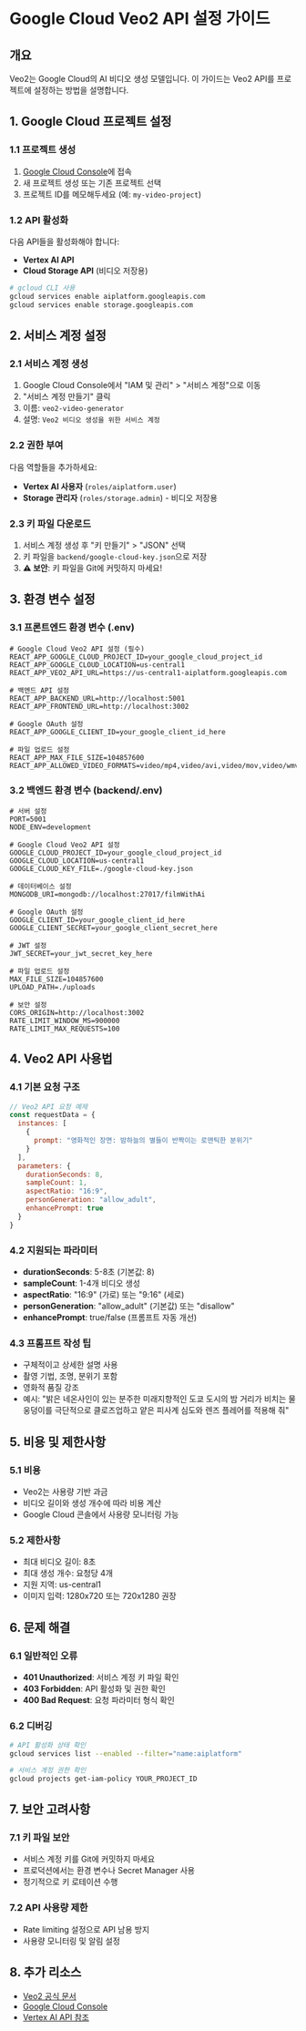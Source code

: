 # Google Cloud Veo2 API 설정 가이드

## 개요
Veo2는 Google Cloud의 AI 비디오 생성 모델입니다. 이 가이드는 Veo2 API를 프로젝트에 설정하는 방법을 설명합니다.

## 1. Google Cloud 프로젝트 설정

### 1.1 프로젝트 생성
1. [Google Cloud Console](https://console.cloud.google.com/)에 접속
2. 새 프로젝트 생성 또는 기존 프로젝트 선택
3. 프로젝트 ID를 메모해두세요 (예: `my-video-project`)

### 1.2 API 활성화
다음 API들을 활성화해야 합니다:
- **Vertex AI API**
- **Cloud Storage API** (비디오 저장용)

```bash
# gcloud CLI 사용
gcloud services enable aiplatform.googleapis.com
gcloud services enable storage.googleapis.com
```

## 2. 서비스 계정 설정

### 2.1 서비스 계정 생성
1. Google Cloud Console에서 "IAM 및 관리" > "서비스 계정"으로 이동
2. "서비스 계정 만들기" 클릭
3. 이름: `veo2-video-generator`
4. 설명: `Veo2 비디오 생성을 위한 서비스 계정`

### 2.2 권한 부여
다음 역할들을 추가하세요:
- **Vertex AI 사용자** (`roles/aiplatform.user`)
- **Storage 관리자** (`roles/storage.admin`) - 비디오 저장용

### 2.3 키 파일 다운로드
1. 서비스 계정 생성 후 "키 만들기" > "JSON" 선택
2. 키 파일을 `backend/google-cloud-key.json`으로 저장
3. **⚠️ 보안**: 키 파일을 Git에 커밋하지 마세요!

## 3. 환경 변수 설정

### 3.1 프론트엔드 환경 변수 (.env)
```env
# Google Cloud Veo2 API 설정 (필수)
REACT_APP_GOOGLE_CLOUD_PROJECT_ID=your_google_cloud_project_id
REACT_APP_GOOGLE_CLOUD_LOCATION=us-central1
REACT_APP_VEO2_API_URL=https://us-central1-aiplatform.googleapis.com

# 백엔드 API 설정
REACT_APP_BACKEND_URL=http://localhost:5001
REACT_APP_FRONTEND_URL=http://localhost:3002

# Google OAuth 설정
REACT_APP_GOOGLE_CLIENT_ID=your_google_client_id_here

# 파일 업로드 설정
REACT_APP_MAX_FILE_SIZE=104857600
REACT_APP_ALLOWED_VIDEO_FORMATS=video/mp4,video/avi,video/mov,video/wmv
```

### 3.2 백엔드 환경 변수 (backend/.env)
```env
# 서버 설정
PORT=5001
NODE_ENV=development

# Google Cloud Veo2 API 설정
GOOGLE_CLOUD_PROJECT_ID=your_google_cloud_project_id
GOOGLE_CLOUD_LOCATION=us-central1
GOOGLE_CLOUD_KEY_FILE=./google-cloud-key.json

# 데이터베이스 설정
MONGODB_URI=mongodb://localhost:27017/filmWithAi

# Google OAuth 설정
GOOGLE_CLIENT_ID=your_google_client_id_here
GOOGLE_CLIENT_SECRET=your_google_client_secret_here

# JWT 설정
JWT_SECRET=your_jwt_secret_key_here

# 파일 업로드 설정
MAX_FILE_SIZE=104857600
UPLOAD_PATH=./uploads

# 보안 설정
CORS_ORIGIN=http://localhost:3002
RATE_LIMIT_WINDOW_MS=900000
RATE_LIMIT_MAX_REQUESTS=100
```

## 4. Veo2 API 사용법

### 4.1 기본 요청 구조
```javascript
// Veo2 API 요청 예제
const requestData = {
  instances: [
    {
      prompt: "영화적인 장면: 밤하늘의 별들이 반짝이는 로맨틱한 분위기"
    }
  ],
  parameters: {
    durationSeconds: 8,
    sampleCount: 1,
    aspectRatio: "16:9",
    personGeneration: "allow_adult",
    enhancePrompt: true
  }
}
```

### 4.2 지원되는 파라미터
- **durationSeconds**: 5-8초 (기본값: 8)
- **sampleCount**: 1-4개 비디오 생성
- **aspectRatio**: "16:9" (가로) 또는 "9:16" (세로)
- **personGeneration**: "allow_adult" (기본값) 또는 "disallow"
- **enhancePrompt**: true/false (프롬프트 자동 개선)

### 4.3 프롬프트 작성 팁
- 구체적이고 상세한 설명 사용
- 촬영 기법, 조명, 분위기 포함
- 영화적 품질 강조
- 예시: "밝은 네온사인이 있는 분주한 미래지향적인 도쿄 도시의 밤 거리가 비치는 물웅덩이를 극단적으로 클로즈업하고 얕은 피사계 심도와 렌즈 플레어를 적용해 줘"

## 5. 비용 및 제한사항

### 5.1 비용
- Veo2는 사용량 기반 과금
- 비디오 길이와 생성 개수에 따라 비용 계산
- Google Cloud 콘솔에서 사용량 모니터링 가능

### 5.2 제한사항
- 최대 비디오 길이: 8초
- 최대 생성 개수: 요청당 4개
- 지원 지역: us-central1
- 이미지 입력: 1280x720 또는 720x1280 권장

## 6. 문제 해결

### 6.1 일반적인 오류
- **401 Unauthorized**: 서비스 계정 키 파일 확인
- **403 Forbidden**: API 활성화 및 권한 확인
- **400 Bad Request**: 요청 파라미터 형식 확인

### 6.2 디버깅
```bash
# API 활성화 상태 확인
gcloud services list --enabled --filter="name:aiplatform"

# 서비스 계정 권한 확인
gcloud projects get-iam-policy YOUR_PROJECT_ID
```

## 7. 보안 고려사항

### 7.1 키 파일 보안
- 서비스 계정 키를 Git에 커밋하지 마세요
- 프로덕션에서는 환경 변수나 Secret Manager 사용
- 정기적으로 키 로테이션 수행

### 7.2 API 사용량 제한
- Rate limiting 설정으로 API 남용 방지
- 사용량 모니터링 및 알림 설정

## 8. 추가 리소스

- [Veo2 공식 문서](https://cloud.google.com/vertex-ai/docs/generative-ai/video/veo)
- [Google Cloud Console](https://console.cloud.google.com/)
- [Vertex AI API 참조](https://cloud.google.com/vertex-ai/docs/reference/rest) 